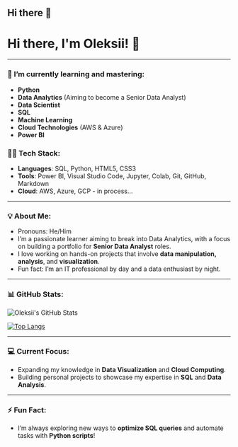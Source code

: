 ## Hi there 👋
<!--
**Kavoondev/Kavoondev** is a ✨ _special_ ✨ repository because its `README.md` (this file) appears on your GitHub profile.

Here are some ideas to get you started:

- 🔭 I’m currently working on ...
- 🌱 I’m currently learning ...
- 👯 I’m looking to collaborate on ...
- 🤔 I’m looking for help with ...
- 💬 Ask me about ...
- 📫 How to reach me: ...
- 😄 Pronouns: ...
- ⚡ Fun fact: ...
-->

# Hi there, I'm Oleksii! 👋 

---

### 🌱 I’m currently learning and mastering:
- **Python** 
- **Data Analytics** (Aiming to become a Senior Data Analyst)
- **Data Scientist**
- **SQL**
- **Machine Learning**
- **Cloud Technologies** (AWS & Azure)
- **Power BI**

### 👨‍💻 Tech Stack:
- **Languages**: SQL, Python, HTML5, CSS3
- **Tools**: Power BI, Visual Studio Code, Jupyter, Colab, Git, GitHub, Markdown
- **Cloud**: AWS, Azure, GCP - in process...

---

### 💡 About Me:
- Pronouns: He/Him
- I’m a passionate learner aiming to break into Data Analytics, with a focus on building a portfolio for **Senior Data Analyst** roles.
- I love working on hands-on projects that involve **data manipulation, analysis**, and **visualization**.
- Fun fact: I’m an IT professional by day and a data enthusiast by night. 

---

### 📊 GitHub Stats:

![Oleksii's GitHub Stats](https://github-readme-stats.vercel.app/api?username=Kavoondev&show_icons=true&theme=radical)

[![Top Langs](https://github-readme-stats.vercel.app/api/top-langs/?username=Kavoondev&layout=compact&theme=radical)](https://github.com/Kavoondev/github-readme-stats)

---

### 💻 Current Focus:
- Expanding my knowledge in **Data Visualization** and **Cloud Computing**.
- Building personal projects to showcase my expertise in **SQL** and **Data Analysis**.

---
<!--
### 📚 Check out my latest blogs:
- **[Best Practices for Writing Efficient SQL Queries](https://medium.com/yourprofile/best-sql-queries)**
- **[Data Analytics with Power BI: A Step-by-Step Guide](https://medium.com/yourprofile/powerbi-guide)**
- **[Deploying a Machine Learning Model on AWS](https://medium.com/yourprofile/deploy-ml-model-aws)**
---

### 🔗 Let's Connect!
- **[LinkedIn](https://linkedin.com/in/YourProfile)**
- **[Medium](https://medium.com/@YourProfile)**
---
-->

### ⚡ Fun Fact:
- I’m always exploring new ways to **optimize SQL queries** and automate tasks with **Python scripts**!

